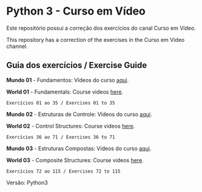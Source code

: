 # Python 3 - Curso em Vídeo
Este repositório possui a correção dos exercícios do canal Curso em Vídeo.

This repository has a correction of the exercises in the Curso em Vídeo channel.

## Guia dos exercícios / Exercise Guide

**Mundo 01** - Fundamentos: Vídeos do curso [aqui](https://www.youtube.com/playlist?list=PLHz_AreHm4dlKP6QQCekuIPky1CiwmdI6).

**World 01** - Fundamentals: Course videos [here](https://www.youtube.com/playlist?list=PLHz_AreHm4dlKP6QQCekuIPky1CiwmdI6).

	Exercícios 01 ao 35 / Exercises 01 to 35

**Mundo 02** - Estruturas de Controle: Vídeos do curso [aqui](https://www.youtube.com/playlist?list=PLHz_AreHm4dk_nZHmxxf_J0WRAqy5Czye).

**World 02** - Control Structures: Course videos [here](https://www.youtube.com/playlist?list=PLHz_AreHm4dk_nZHmxxf_J0WRAqy5Czye).

	Exercícios 36 ao 71 / Exercises 36 to 71

**Mundo 03** - Estruturas Compostas: Vídeos do curso [aqui](https://www.youtube.com/playlist?list=PLHz_AreHm4dksnH2jVTIVNviIMBVYyFnH).

**World 03** - Composite Structures: Course videos [here](https://www.youtube.com/playlist?list=PLHz_AreHm4dksnH2jVTIVNviIMBVYyFnH).

	Exercícios 72 ao 115 / Exercises 72 to 115

Versão: Python3
